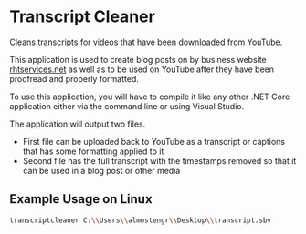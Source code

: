 # Transcript Cleaner

Cleans transcripts for videos that have been downloaded from YouTube. 

This application is used to create blog posts on by business website [rhtservices.net](https://rhtservices.net) 
as well as to be used on YouTube after they have been proofread and properly formatted.

To use this application, you will have to compile it like any other .NET Core application either via the 
command line or using Visual Studio.

The application will output two files.

* First file can be uploaded back to YouTube as a transcript or captions that has some formatting applied to it
* Second file has the full transcript with the timestamps removed so that it can be used in a blog post or other media

## Example Usage on Linux

```sh
transcriptcleaner C:\\Users\\almostengr\\Desktop\\transcript.sbv
```
